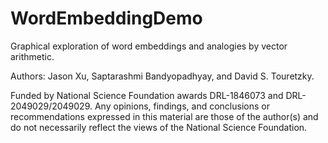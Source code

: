 # WordEmbeddingDemo
Graphical exploration of word embeddings and analogies by vector arithmetic.

Authors: Jason Xu, Saptarashmi Bandyopadhyay, and David S. Touretzky.

Funded by National Science Foundation awards DRL-1846073 and DRL-2049029/2049029. Any opinions, findings, and conclusions or recommendations expressed in this material are those of the author(s) and do not necessarily reflect the views of the National Science Foundation.

